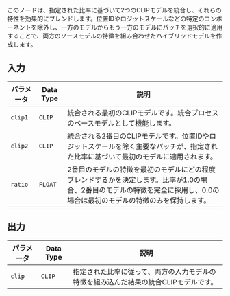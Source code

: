 このノードは、指定された比率に基づいて2つのCLIPモデルを統合し、それらの特性を効果的にブレンドします。位置IDやロジットスケールなどの特定のコンポーネントを除外し、一方のモデルからもう一方のモデルにパッチを選択的に適用することで、両方のソースモデルの特徴を組み合わせたハイブリッドモデルを作成します。

## 入力

| パラメータ | Data Type | 説明 |
|-----------|-------------|-------------|
| `clip1`   | `CLIP`      | 統合される最初のCLIPモデルです。統合プロセスのベースモデルとして機能します。 |
| `clip2`   | `CLIP`      | 統合される2番目のCLIPモデルです。位置IDやロジットスケールを除く主要なパッチが、指定された比率に基づいて最初のモデルに適用されます。 |
| `ratio`   | `FLOAT`     | 2番目のモデルの特徴を最初のモデルにどの程度ブレンドするかを決定します。比率が1.0の場合、2番目のモデルの特徴を完全に採用し、0.0の場合は最初のモデルの特徴のみを保持します。 |

## 出力

| パラメータ | Data Type | 説明 |
|-----------|-------------|-------------|
| `clip`    | `CLIP`      | 指定された比率に従って、両方の入力モデルの特徴を組み込んだ結果の統合CLIPモデルです。 |
